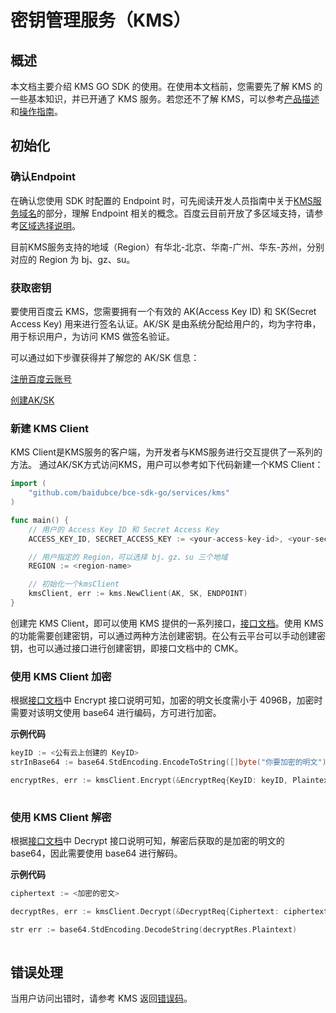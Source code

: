# 密钥管理服务（KMS）

## 概述

本文档主要介绍 KMS GO SDK 的使用。在使用本文档前，您需要先了解 KMS 的一些基本知识，并已开通了 KMS 服务。若您还不了解 KMS，可以参考[产品描述](https://cloud.baidu.com/doc/KMS/s/2jwvxk0sn)和[操作指南](https://cloud.baidu.com/doc/KMS/s/Hjwvxk5tq)。

## 初始化

### 确认Endpoint

在确认您使用 SDK 时配置的 Endpoint 时，可先阅读开发人员指南中关于[KMS服务域名](https://cloud.baidu.com/doc/KMS/s/vjwvxk7am)的部分，理解 Endpoint 相关的概念。百度云目前开放了多区域支持，请参考[区域选择说明](https://cloud.baidu.com/doc/Reference/s/2jwvz23xx/)。

目前KMS服务支持的地域（Region）有华北-北京、华南-广州、华东-苏州，分别对应的 Region 为 bj、gz、su。

### 获取密钥

要使用百度云 KMS，您需要拥有一个有效的 AK(Access Key ID) 和 SK(Secret Access Key) 用来进行签名认证。AK/SK 是由系统分配给用户的，均为字符串，用于标识用户，为访问 KMS 做签名验证。

可以通过如下步骤获得并了解您的 AK/SK 信息：

[注册百度云账号](https://login.bce.baidu.com/reg.html?tpl=bceplat&from=portal)

[创建AK/SK](https://console.bce.baidu.com/iam/?_=1513940574695#/iam/accesslist)

### 新建 KMS Client

KMS Client是KMS服务的客户端，为开发者与KMS服务进行交互提供了一系列的方法。
通过AK/SK方式访问KMS，用户可以参考如下代码新建一个KMS Client：

```go
import (
	"github.com/baidubce/bce-sdk-go/services/kms"
)

func main() {
	// 用户的 Access Key ID 和 Secret Access Key
	ACCESS_KEY_ID, SECRET_ACCESS_KEY := <your-access-key-id>, <your-secret-access-key>

	// 用户指定的 Region，可以选择 bj、gz、su 三个地域
	REGION := <region-name>

	// 初始化一个kmsClient
	kmsClient, err := kms.NewClient(AK, SK, ENDPOINT)
}
```

创建完 KMS Client，即可以使用 KMS 提供的一系列接口，[接口文档](https://cloud.baidu.com/doc/KMS/s/Ojwvxk7pl)。使用 KMS 的功能需要创建密钥，可以通过两种方法创建密钥。在公有云平台可以手动创建密钥，也可以通过接口进行创建密钥，即接口文档中的 CMK。

### 使用 KMS Client 加密
根据[接口文档](https://cloud.baidu.com/doc/KMS/s/Ojwvxk7pl)中 Encrypt 接口说明可知，加密的明文长度需小于 4096B，加密时需要对该明文使用 base64 进行编码，方可进行加密。

**示例代码**

```go
keyID := <公有云上创建的 KeyID>
strInBase64 := base64.StdEncoding.EncodeToString([]byte("你要加密的明文"))

encryptRes, err := kmsClient.Encrypt(&EncryptReq{KeyID: keyID, Plaintext: strInBase64})
	
```

### 使用 KMS Client 解密

根据[接口文档](https://cloud.baidu.com/doc/KMS/s/Ojwvxk7pl)中 Decrypt 接口说明可知，解密后获取的是加密的明文的 base64，因此需要使用 base64 进行解码。

**示例代码**

```go
ciphertext := <加密的密文>

decryptRes, err := kmsClient.Decrypt(&DecryptReq{Ciphertext: ciphertext})

str err := base64.StdEncoding.DecodeString(decryptRes.Plaintext)
	
```

## 错误处理

当用户访问出错时，请参考 KMS 返回[错误码](https://cloud.baidu.com/doc/KMS/s/vjwvxk7am)。